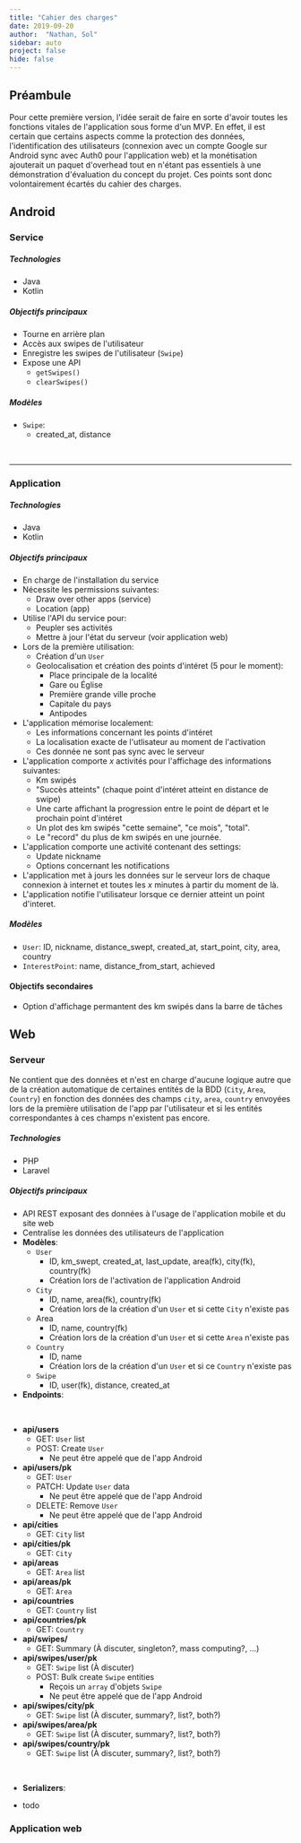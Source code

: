 ```yaml
---
title: "Cahier des charges"
date: 2019-09-20
author:  "Nathan, Sol"
sidebar: auto
project: false
hide: false
---
```


## Préambule

Pour cette première version, l'idée serait de faire en sorte d'avoir toutes les fonctions vitales de l'application sous forme d'un MVP. En effet, il est certain que certains aspects comme la protection des données, l'identification des utilisateurs (connexion avec un compte Google sur Android sync avec Auth0 pour l'application web) et la monétisation ajouterait un paquet d'overhead tout en n'étant pas essentiels à une démonstration d'évaluation du concept du projet. Ces points sont donc volontairement écartés du cahier des charges.

## Android

### Service

##### Technologies
* Java
* Kotlin

##### Objectifs principaux

* Tourne en arrière plan
* Accès aux swipes de l'utilisateur
* Enregistre les swipes de l'utilisateur (`Swipe`)
* Expose une API
  * `getSwipes()`
  * `clearSwipes()`

##### Modèles
* `Swipe`: 
  * created_at, distance

<br>

---

### Application

##### Technologies
* Java
* Kotlin

##### Objectifs principaux

* En charge de l'installation du service
* Nécessite les permissions suivantes:
  * Draw over other apps (service)
  * Location (app)
* Utilise l'API du service pour:
  * Peupler ses activités
  * Mettre à jour l'état du serveur (voir application web)
* Lors de la première utilisation:
  * Création d'un `User`
  * Geolocalisation et création des points d'intéret (5 pour le moment):
    * Place principale de la localité
    * Gare ou Église
    * Première grande ville proche
    * Capitale du pays
    * Antipodes
* L'application mémorise localement:
  * Les informations concernant les points d'intéret
  * La localisation exacte de l'utlisateur au moment de l'activation
  * Ces donnée ne sont pas sync avec le serveur
* L'application comporte $x$ activités pour l'affichage des informations suivantes:
  * Km swipés
  * "Succès atteints" (chaque point d'intéret atteint en distance de swipe)
  * Une carte affichant la progression entre le point de départ et le prochain point d'intéret
  * Un plot des km swipés "cette semaine", "ce mois", "total".
  * Le "record" du plus de km swipés en une journée.
* L'application comporte une activité contenant des settings:
  * Update nickname
  * Options concernant les notifications
* L'application met à jours les données sur le serveur lors de chaque connexion à internet et toutes les $x$ minutes à partir du moment de là.
* L'application notifie l'utilisateur lorsque ce dernier atteint un point d'interet.

##### Modèles
* `User`: ID, nickname, distance_swept, created_at, start_point, city, area, country
* `InterestPoint`: name, distance_from_start, achieved

#### Objectifs secondaires

* Option d'affichage permantent des km swipés dans la barre de tâches

## Web

### Serveur

Ne contient que des données et n'est en charge d'aucune logique autre que de la création automatique de certaines entités de la BDD (`City`, `Area`, `Country`) en fonction des données des champs `city`, `area`, `country` envoyées lors de la première utilisation de l'app par l'utilisateur et si les entités correspondantes à ces champs n'existent pas encore.

##### Technologies
* PHP
* Laravel

##### Objectifs principaux

* API REST exposant des données à l'usage de l'application mobile et du site web
* Centralise les données des utilisateurs de l'application
* **Modèles**:
  * `User`
    * ID, km_swept, created_at, last_update, area(fk), city(fk), country(fk)
    * Création lors de l'activation de l'application Android
  * `City`
    * ID, name, area(fk), country(fk)
    * Création lors de la création d'un `User` et si cette `City` n'existe pas
  * <Def def="À discuter.">Area</Def> 
    * ID, name, country(fk)
    * Création lors de la création d'un `User` et si cette `Area` n'existe pas
  * `Country`
    * ID, name
    * Création lors de la création d'un `User` et si ce `Country` n'existe pas
  * `Swipe` 
    * ID, user(fk), distance, created_at
* **Endpoints**:

<Spoiler tag="endpoints">

<br>

* **api/users**
  * GET: `User` list
  * POST: Create `User` 
    * Ne peut être appelé que de l'app Android
* **api/users/pk**
  * GET: `User`
  * PATCH: Update `User` data 
    * Ne peut être appelé que de l'app Android
  * DELETE: Remove `User` 
    * Ne peut être appelé que de l'app Android
* **api/cities**
  * GET: `City` list
* **api/cities/pk**
  * GET: `City`
* **api/areas**
  * GET: `Area` list
* **api/areas/pk**
  * GET: `Area`
* **api/countries**
  * GET: `Country` list
* **api/countries/pk**
  * GET: `Country`
* **api/swipes/**
  * GET: Summary (<st c="r">À discuter, singleton?, mass computing?, ...</st>)
* **api/swipes/user/pk**
  * GET: `Swipe` list (<st c="r">À discuter</st>) 
  * POST: Bulk create `Swipe` entities
    * Reçois un `array` d'objets `Swipe`
    * Ne peut être appelé que de l'app Android
* **api/swipes/city/pk**
  * GET: `Swipe` list (<st c="r">À discuter, summary?, list?, both?</st>) 
* **api/swipes/area/pk**
  * GET: `Swipe` list (<st c="r">À discuter, summary?, list?, both?</st>) 
* **api/swipes/country/pk**
  * GET: `Swipe` list (<st c="r">À discuter, summary?, list?, both?</st>) 

<br>

</Spoiler>

* **Serializers**:

<Spoiler tag="serializers">

* <st c="r">todo</st>

</Spoiler>


### Application web